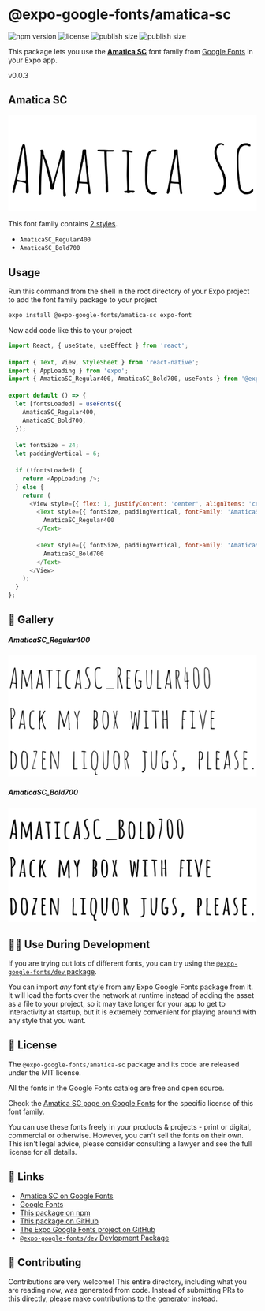 # @expo-google-fonts/amatica-sc

![npm version](https://flat.badgen.net/npm/v/@expo-google-fonts/amatica-sc)
![license](https://flat.badgen.net/github/license/expo/google-fonts)
![publish size](https://flat.badgen.net/packagephobia/install/@expo-google-fonts/amatica-sc)
![publish size](https://flat.badgen.net/packagephobia/publish/@expo-google-fonts/amatica-sc)

This package lets you use the [**Amatica SC**](https://fonts.google.com/specimen/Amatica+SC) font family from [Google Fonts](https://fonts.google.com/) in your Expo app.

v0.0.3

## Amatica SC

![Amatica SC](./font-family.png)

This font family contains [2 styles](#-gallery).

- `AmaticaSC_Regular400`
- `AmaticaSC_Bold700`

## Usage

Run this command from the shell in the root directory of your Expo project to add the font family package to your project
```sh
expo install @expo-google-fonts/amatica-sc expo-font
```

Now add code like this to your project
```js
import React, { useState, useEffect } from 'react';

import { Text, View, StyleSheet } from 'react-native';
import { AppLoading } from 'expo';
import { AmaticaSC_Regular400, AmaticaSC_Bold700, useFonts } from '@expo-google-fonts/amatica-sc';

export default () => {
  let [fontsLoaded] = useFonts({
    AmaticaSC_Regular400,
    AmaticaSC_Bold700,
  });

  let fontSize = 24;
  let paddingVertical = 6;

  if (!fontsLoaded) {
    return <AppLoading />;
  } else {
    return (
      <View style={{ flex: 1, justifyContent: 'center', alignItems: 'center' }}>
        <Text style={{ fontSize, paddingVertical, fontFamily: 'AmaticaSC_Regular400' }}>
          AmaticaSC_Regular400
        </Text>

        <Text style={{ fontSize, paddingVertical, fontFamily: 'AmaticaSC_Bold700' }}>
          AmaticaSC_Bold700
        </Text>
      </View>
    );
  }
};

```

## 🔡 Gallery

##### AmaticaSC_Regular400
![AmaticaSC_Regular400](./39a7e41edc371bdb0e8356c4e9f69ea62594cfd412fbb1f5c45a32c0a5e75516.ttf.png)

##### AmaticaSC_Bold700
![AmaticaSC_Bold700](./4ead630d51d6f70a5e14a17fec1bffc04c9a13118b217101fd42eac20be2ae66.ttf.png)


## 👩‍💻 Use During Development

If you are trying out lots of different fonts, you can try using the [`@expo-google-fonts/dev` package](https://github.com/expo/google-fonts/tree/master/font-packages/dev#readme).

You can import *any* font style from any Expo Google Fonts package from it. It will load the fonts
over the network at runtime instead of adding the asset as a file to your project, so it may take longer
for your app to get to interactivity at startup, but it is extremely convenient
for playing around with any style that you want.

## 📖 License

The `@expo-google-fonts/amatica-sc` package and its code are released under the MIT license.

All the fonts in the Google Fonts catalog are free and open source.

Check the [Amatica SC page on Google Fonts](https://fonts.google.com/specimen/Amatica+SC) for the specific license of this font family.

You can use these fonts freely in your products & projects - print or digital, commercial or otherwise. However, you can't sell the fonts on their own. This isn't legal advice, please consider consulting a lawyer and see the full license for all details.

## 🔗 Links

- [Amatica SC on Google Fonts](https://fonts.google.com/specimen/Amatica+SC)
- [Google Fonts](https://fonts.google.com/)
- [This package on npm](https://www.npmjs.com/package/@expo-google-fonts/amatica-sc)
- [This package on GitHub](https://github.com/expo/google-fonts/tree/master/font-packages/amatica-sc)
- [The Expo Google Fonts project on GitHub](https://github.com/expo/google-fonts)
- [`@expo-google-fonts/dev` Devlopment Package](https://github.com/expo/google-fonts/tree/master/font-packages/dev)


## 🤝 Contributing

Contributions are very welcome! This entire directory, including what you are reading now, was generated from code. Instead of submitting PRs to this directly, please make contributions to [the generator](https://github.com/expo/google-fonts/tree/master/packages/generator) instead.

